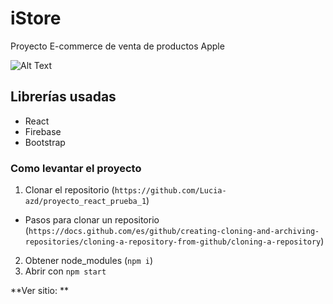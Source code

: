 # iStore

Proyecto E-commerce de venta de productos Apple

![Alt Text](https://media3.giphy.com/media/vF8HTFGJF1TML4mUQA/giphy.gif?cid=790b7611f9ff05806c19c4b04778381fcca52305e7e6bdd1&rid=giphy.gif&ct=g)
## Librerías usadas

- React
- Firebase
- Bootstrap

### Como levantar el proyecto

1. Clonar el repositorio (`https://github.com/Lucia-azd/proyecto_react_prueba_1`) 
- Pasos para clonar un repositorio (`https://docs.github.com/es/github/creating-cloning-and-archiving-repositories/cloning-a-repository-from-github/cloning-a-repository`)
2. Obtener node_modules (`npm i`)
3. Abrir con `npm start`

**Ver sitio: ** 